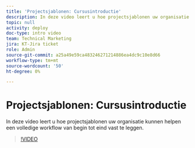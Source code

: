 ```yaml
---
title: 'Projectsjablonen: Cursusintroductie'
description: In deze video leert u hoe projectsjablonen uw organisatie kunnen helpen een volledige workflow van begin tot eind vast te leggen.
topic: null
activity: deploy
doc-type: intro video
team: Technical Marketing
jira: KT-Jira ticket
role: Admin
source-git-commit: a25a49e59ca483246271214886ea4dc9c10e8d66
workflow-type: tm+mt
source-wordcount: '50'
ht-degree: 0%

---
```


# Projectsjablonen: Cursusintroductie

In deze video leert u hoe projectsjablonen uw organisatie kunnen helpen een volledige workflow van begin tot eind vast te leggen.

>[!VIDEO](https://video.tv.adobe.com/v/335209/?quality=12&learn=on)

